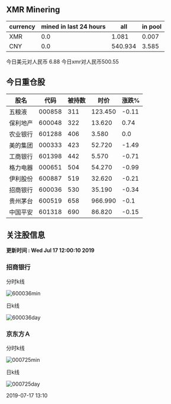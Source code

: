 ## XMR Minering

|currency|mined in last 24 hours|all|in pool|
|---|---|---|---|
|XMR|0.0|1.081|0.007|
|CNY|0.0|540.934|3.585|

今日美元对人民币 6.88	今日xmr对人民币500.55


## 今日重仓股 

|股名|代码|被持数|时价|涨跌%|
|---|---|---|---|---|
|五粮液|000858|311|123.450|-0.11|
|保利地产|600048|322|13.620|0.74|
|农业银行|601288|406|3.580|0.0|
|美的集团|000333|423|52.720|-1.49|
|工商银行|601398|442|5.570|-0.71|
|格力电器|000651|504|54.270|-0.99|
|伊利股份|600887|519|32.620|-0.21|
|招商银行|600036|530|35.190|-0.34|
|贵州茅台|600519|658|966.990|-0.1|
|中国平安|601318|690|86.820|-0.15|

## 关注股信息
**更新时间 : Wed Jul 17 12:00:10 2019**
### 招商银行 
分时k线

![600036min](http://image.sinajs.cn/newchart/min/n/sh600036.gif)

日k线

![600036day](http://image.sinajs.cn/newchart/daily/n/sh600036.gif)

### 京东方Ａ 
分时k线

![000725min](http://image.sinajs.cn/newchart/min/n/sz000725.gif)

日k线

![000725day](http://image.sinajs.cn/newchart/daily/n/sz000725.gif)

2019-07-17 13:10